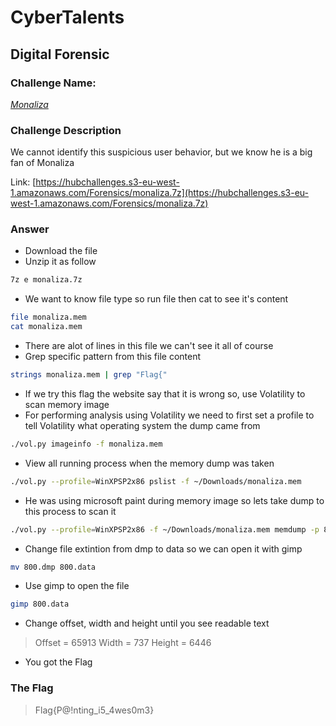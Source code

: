 # CyberTalents
## Digital Forensic

### Challenge Name:
 [*Monaliza*](https://cybertalents.com/challenges/forensics/monaliza)
 
### Challenge Description
We cannot identify this suspicious user behavior, but we know he is a big fan of Monaliza

Link: [https://hubchallenges.s3-eu-west-1.amazonaws.com/Forensics/monaliza.7z](https://hubchallenges.s3-eu-west-1.amazonaws.com/Forensics/monaliza.7z)

### Answer
* Download the file
* Unzip it as follow
```sh
7z e monaliza.7z
```
* We want to know file type so run file then cat to see it's content
```sh
file monaliza.mem
cat monaliza.mem
```
* There are alot of lines in this file we can't see it all of course
* Grep specific pattern from this file content
```sh
strings monaliza.mem | grep "Flag{"
```
* If we try this flag the website say that it is wrong so, use Volatility to scan memory image
* For performing analysis using Volatility we need to first set a profile to tell Volatility what operating system the dump came from
```sh
./vol.py imageinfo -f monaliza.mem
```
* View all running process when the memory dump was taken
```sh
./vol.py --profile=WinXPSP2x86 pslist -f ~/Downloads/monaliza.mem 
```
* He was using microsoft paint during memory image so lets take dump to this process to scan it
```sh
./vol.py --profile=WinXPSP2x86 -f ~/Downloads/monaliza.mem memdump -p 800 -D .
```
* Change file extintion from dmp to data so we can open it with gimp
```sh
mv 800.dmp 800.data
```
* Use gimp to open the file
```sh
gimp 800.data
```
* Change offset, width and height until you see readable text
> Offset = 65913
> Width = 737
> Height = 6446
* You got the Flag


### The Flag
 > Flag{P@!nting_i5_4wes0m3}

